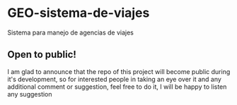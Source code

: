 # GEO-sistema-de-viajes
 Sistema para manejo de agencias de viajes

## Open to public!
I am glad to announce that the repo of this project will become public during it's development, so for interested people in taking an eye over it and any additional comment or suggestion, feel free to do it, I will be happy to listen any suggestion
